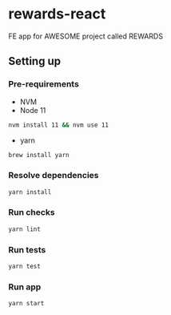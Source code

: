 # rewards-react
FE app for AWESOME project called REWARDS

## Setting up

### Pre-requirements

- NVM
- Node 11

```bash
nvm install 11 && nvm use 11
```

- yarn

```bash
brew install yarn
```

### Resolve dependencies

```bash
yarn install
```

### Run checks

```bash
yarn lint
```

### Run tests

```bash
yarn test
```

### Run app

```bash
yarn start
```
